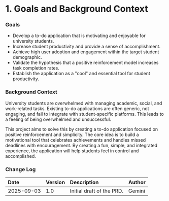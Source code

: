 # 1. Goals and Background Context

### Goals

*   Develop a to-do application that is motivating and enjoyable for university students.
*   Increase student productivity and provide a sense of accomplishment.
*   Achieve high user adoption and engagement within the target student demographic.
*   Validate the hypothesis that a positive reinforcement model increases task completion rates.
*   Establish the application as a "cool" and essential tool for student productivity.

### Background Context

University students are overwhelmed with managing academic, social, and work-related tasks. Existing to-do applications are often generic, not engaging, and fail to integrate with student-specific platforms. This leads to a feeling of being overwhelmed and unsuccessful.

This project aims to solve this by creating a to-do application focused on positive reinforcement and simplicity. The core idea is to build a motivational tool that celebrates achievements and handles missed deadlines with encouragement. By creating a fun, simple, and integrated experience, the application will help students feel in control and accomplished.

### Change Log

| Date | Version | Description | Author |
| :--- | :--- | :--- | :--- |
| 2025-09-03 | 1.0 | Initial draft of the PRD. | Gemini |
